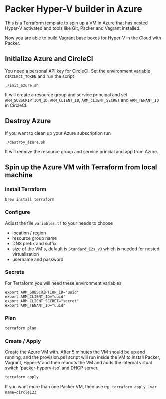 # Packer Hyper-V builder in Azure

This is a Terraform template to spin up a VM in Azure that has nested Hyper-V
activated and tools like Git, Packer and Vagrant installed.

Now you are able to build Vagrant base boxes for Hyper-V in the Cloud with Packer.

## Initialize Azure and CircleCI

You need a personal API key for CircleCI. Set the environment variable `CIRCLECI_TOKEN`
and run the script

```
./init_azure.sh
```

It will create a resource group and service principal and set `ARM_SUBSCRIPTION_ID`, `ARM_CLIENT_ID`, `ARM_CLIENT_SECRET` and `ARM_TENANT_ID` in CircleCI.

## Destroy Azure

If you want to clean up your Azure subscription run

```
./destroy_azure.sh
```

It will remove the resource group and service princial and app from Azure.

## Spin up the Azure VM with Terraform from local machine

### Install Terraform

```
brew install terraform
```

### Configure

Adjust the file `variables.tf` to your needs to choose

* location / region
* resource group name
* DNS prefix and suffix
* size of the VM's, default is `Standard_E2s_v3` which is needed for nested virtualization
* username and password

### Secrets

For Terraform you will need these environment variables

```
export ARM_SUBSCRIPTION_ID="uuid"
export ARM_CLIENT_ID="uuid"
export ARM_CLIENT_SECRET="secret"
export ARM_TENANT_ID="uuid"
```

### Plan

```bash
terraform plan
```

### Create / Apply

Create the Azure VM with. After 5 minutes the VM should be up and running, and the provision.ps1 script will run inside the VM to install Packer, Vagrant, Hyper-V and then reboots the VM and adds the internal virtual switch 'packer-hyperv-iso' and DHCP server.

```bash
terraform apply
```

If you want more than one Packer VM, then use eg. `terraform apply -var name=circle123`.
